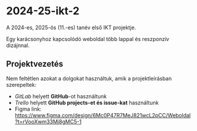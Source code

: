 # 2024-25-ikt-2

A 2024-es, 2025-ös (11.-es) tanév első IKT projektje.

Egy karácsonyhoz kapcsolódó weboldal több lappal és reszponzív dizájnnal.

## Projektvezetés

Nem feltétlen azokat a dolgokat használtuk, amik a projektleírásban szerepeltek:

- *GitLab* helyett **GitHub**-ot használtunk
- *Trello* helyett **GitHub projects-et és issue-kat** használtunk
- Figma link: <https://www.figma.com/design/6Mc0P47R7MeJ821wcL2pCC/Weboldal?t=rVooXwm33Mj8gMC5-1>
